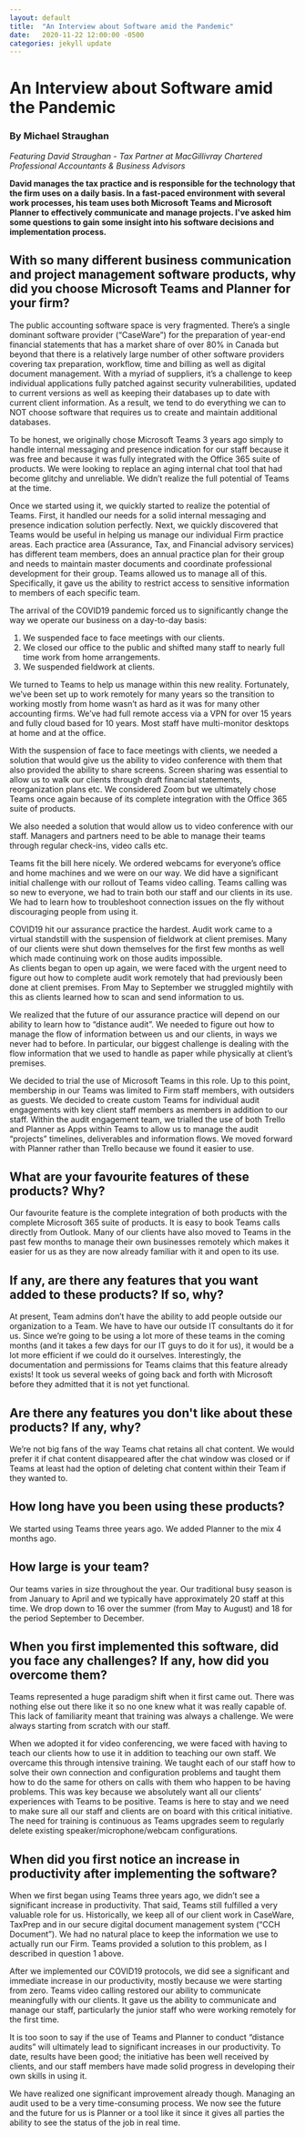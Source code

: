 ```yaml
---
layout: default
title:  "An Interview about Software amid the Pandemic"
date:   2020-11-22 12:00:00 -0500
categories: jekyll update
---
```


# An Interview about Software amid the Pandemic

### By Michael Straughan

*Featuring David Straughan - Tax Partner at MacGillivray Chartered Professional Accountants & Business Advisors*

**David manages the tax practice and is responsible for the technology that the firm uses on a daily basis. In a fast-paced environment with several work processes, his team uses both Microsoft Teams and Microsoft Planner to effectively communicate and manage projects. I've asked him some questions to gain some insight into his software decisions and implementation process.**

## With so many different business communication and project management software products, why did you choose Microsoft Teams and Planner for your firm?

The public accounting software space is very fragmented. There’s a single dominant software provider (“CaseWare”) for the preparation of year-end financial statements that has a market share of over 80% in Canada but beyond that there is a relatively large number of other software providers covering tax preparation, workflow, time and billing as well as digital document management. With a myriad of suppliers, it’s a challenge to keep individual applications fully patched against security vulnerabilities, updated to current versions as well as keeping their databases up to date with current client information. As a result, we tend to do everything we can to NOT choose software that requires us to create and maintain additional databases.

To be honest, we originally chose Microsoft Teams 3 years ago simply to handle internal messaging and presence indication for our staff because it was free and because it was fully integrated with the Office 365 suite of products. We were looking to replace an aging internal chat tool that had become glitchy and unreliable. We didn’t realize the full potential of Teams at the time.  

Once we started using it, we quickly started to realize the potential of Teams. First, it handled our needs for a solid internal messaging and presence indication solution perfectly. Next, we quickly discovered that Teams would be useful in helping us manage our individual Firm practice areas. Each practice area (Assurance, Tax, and Financial advisory services) has different team members, does an annual practice plan for their group and needs to maintain master documents and coordinate professional development for their group. Teams allowed us to manage all of this. Specifically, it gave us the ability to restrict access to sensitive information to members of each specific team.  

The arrival of the COVID19 pandemic forced us to significantly change the way we operate our business on a day-to-day basis:

1. We suspended face to face meetings with our clients.
2. We closed our office to the public and shifted many staff to nearly full time work from home arrangements.
3. We suspended fieldwork at clients.

We turned to Teams to help us manage within this new reality. Fortunately, we’ve been set up to work remotely for many years so the transition to working mostly from home wasn’t as hard as it was for many other accounting firms. We’ve had full remote access via a VPN for over 15 years and fully cloud based for 10 years. Most staff have multi-monitor desktops at home and at the office.

With the suspension of face to face meetings with clients, we needed a solution that would give us the ability to video conference with them that also provided the ability to share screens. Screen sharing was essential to allow us to walk our clients through draft financial statements, reorganization plans etc. We considered Zoom but we ultimately chose Teams once again because of its complete integration with the Office 365 suite of products.

We also needed a solution that would allow us to video conference with our staff. Managers and partners need to be able to manage their teams through regular check-ins, video calls etc.

Teams fit the bill here nicely. We ordered webcams for everyone’s office and home machines and we were on our way. We did have a significant initial challenge with our rollout of Teams video calling. Teams calling was so new to everyone, we had to train both our staff and our clients in its use. We had to learn how to troubleshoot connection issues on the fly without discouraging people from using it.

COVID19 hit our assurance practice the hardest. Audit work came to a virtual standstill with the suspension of fieldwork at client premises. Many of our clients were shut down themselves for the first few months as well which made continuing work on those audits impossible.  
As clients began to open up again, we were faced with the urgent need to figure out how to complete audit work remotely that had previously been done at client premises. From May to September we struggled mightily with this as clients learned how to scan and send information to us.

We realized that the future of our assurance practice will depend on our ability to learn how to “distance audit”. We needed to figure out how to manage the flow of information between us and our clients, in ways we never had to before. In particular, our biggest challenge is dealing with the flow information that we used to handle as paper while physically at client’s premises.   

We decided to trial the use of Microsoft Teams in this role. Up to this point, membership in our Teams was limited to Firm staff members, with outsiders as guests. We decided to create custom Teams for individual audit engagements with key client staff members as members in addition to our staff. Within the audit engagement team, we trialled the use of both Trello and Planner as Apps within Teams to allow us to manage the audit “projects” timelines, deliverables and information flows. We moved forward with Planner rather than Trello because we found it easier to use.

## What are your favourite features of these products? Why?

Our favourite feature is the complete integration of both products with the complete Microsoft 365 suite of products. It is easy to book Teams calls directly from Outlook. Many of our clients have also moved to Teams in the past few months to manage their own businesses remotely which makes it easier for us as they are now already familiar with it and open to its use.

## If any, are there any features that you want added to these products? If so, why?

At present, Team admins don’t have the ability to add people outside our organization to a Team. We have to have our outside IT consultants do it for us. Since we’re going to be using a lot more of these teams in the coming months (and it takes a few days for our IT guys to do it for us), it would be a lot more efficient if we could do it ourselves. Interestingly, the documentation and permissions for Teams claims that this feature already exists! It took us several weeks of going back and forth with Microsoft before they admitted that it is not yet functional.

## Are there any features you don't like about these products? If any, why?

We’re not big fans of the way Teams chat retains all chat content. We would prefer it if chat content disappeared after the chat window was closed or if Teams at least had the option of deleting chat content within their Team if they wanted to.

## How long have you been using these products?

We started using Teams three years ago. We added Planner to the mix 4 months ago.

## How large is your team?

Our teams varies in size throughout the year. Our traditional busy season is from January to April and we typically have approximately 20 staff at this time. We drop down to 16 over the summer (from May to August) and 18 for the period September to December.

## When you first implemented this software, did you face any challenges? If any, how did you overcome them?

Teams represented a huge paradigm shift when it first came out. There was nothing else out there like it so no one knew what it was really capable of.  This lack of familiarity meant that training was always a challenge. We were always starting from scratch with our staff.  

When we adopted it for video conferencing, we were faced with having to teach our clients how to use it in addition to teaching our own staff. We overcame this through intensive training. We taught each of our staff how to solve their own connection and configuration problems and taught them how to do the same for others on calls with them who happen to be having problems. This was key because we absolutely want all our clients’ experiences with Teams to be positive. Teams is here to stay and we need to make sure all our staff and clients are on board with this critical initiative. The need for training is continuous as Teams upgrades seem to regularly delete existing speaker/microphone/webcam configurations.  

## When did you first notice an increase in productivity after implementing the software?

When we first began using Teams three years ago, we didn’t see a significant increase in productivity. That said, Teams still fulfilled a very valuable role for us. Historically, we keep all of our client work in CaseWare, TaxPrep and in our secure digital document management system (“CCH Document”). We had no natural place to keep the information we use to actually run our Firm. Teams provided a solution to this problem, as I described in question 1 above.

After we implemented our COVID19 protocols, we did see a significant and immediate increase in our productivity, mostly because we were starting from zero. Teams video calling restored our ability to communicate meaningfully with our clients. It gave us the ability to communicate and manage our staff, particularly the junior staff who were working remotely for the first time.

It is too soon to say if the use of Teams and Planner to conduct “distance audits” will ultimately lead to significant increases in our productivity. To date, results have been good; the initiative has been well received by clients, and our staff members have made solid progress in developing their own skills in using it.  

We have realized one significant improvement already though. Managing an audit used to be a very time-consuming process. We now see the future and the future for us is Planner or a tool like it since it gives all parties the ability to see the status of the job in real time.
